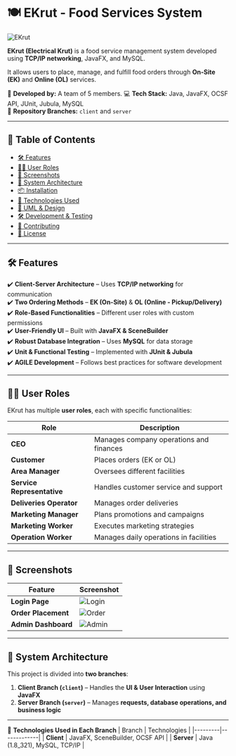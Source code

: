 # 🍽️ EKrut - Food Services System

![EKrut](docs/images/ekrut-banner.png)

**EKrut (Electrical Krut)** is a food service management system developed using **TCP/IP networking**, JavaFX, and MySQL. 

It allows users to place, manage, and fulfill food orders through **On-Site (EK)** and **Online (OL)** services.

🚀 **Developed by:** A team of 5 members.
💻 **Tech Stack:** Java, JavaFX, OCSF API, JUnit, Jubula, MySQL  
📂 **Repository Branches:** `client` and `server`

---

## 📜 Table of Contents
- [🛠 Features](#-features)
- [🧑‍💻 User Roles](#-user-roles)
- [📸 Screenshots](#-screenshots)
- [🚀 System Architecture](#-system-architecture)
- [📦 Installation](#-installation)
- [🔧 Technologies Used](#-technologies-used)
- [📝 UML & Design](#-uml--design)
- [🛠 Development & Testing](#-development--testing)
- [🤝 Contributing](#-contributing)
- [📜 License](#-license)

---

## 🛠 **Features**
✔️ **Client-Server Architecture** – Uses **TCP/IP networking** for communication  
✔️ **Two Ordering Methods** – **EK (On-Site)** & **OL (Online - Pickup/Delivery)**  
✔️ **Role-Based Functionalities** – Different user roles with custom permissions  
✔️ **User-Friendly UI** – Built with **JavaFX & SceneBuilder**  
✔️ **Robust Database Integration** – Uses **MySQL** for data storage  
✔️ **Unit & Functional Testing** – Implemented with **JUnit & Jubula**  
✔️ **AGILE Development** – Follows best practices for software development  

---

## 🧑‍💻 **User Roles**
EKrut has multiple **user roles**, each with specific functionalities:

| Role | Description |
|------|------------|
| **CEO** | Manages company operations and finances |
| **Customer** | Places orders (EK or OL) |
| **Area Manager** | Oversees different facilities |
| **Service Representative** | Handles customer service and support |
| **Deliveries Operator** | Manages order deliveries |
| **Marketing Manager** | Plans promotions and campaigns |
| **Marketing Worker** | Executes marketing strategies |
| **Operation Worker** | Manages daily operations in facilities |

---

## 📸 **Screenshots**
| Feature  | Screenshot |
|----------|-----------|
| **Login Page** | ![Login](docs/images/login.png) |
| **Order Placement** | ![Order](docs/images/order.png) |
| **Admin Dashboard** | ![Admin](docs/images/admin-dashboard.png) |

---

## 🚀 **System Architecture**
This project is divided into **two branches**:
1. **Client Branch (`client`)** – Handles the **UI & User Interaction** using **JavaFX**  
2. **Server Branch (`server`)** – Manages **requests, database operations, and business logic**  

---

📜 **Technologies Used in Each Branch**
| Branch  | Technologies |
|---------|-------------|
| **Client**  | JavaFX, SceneBuilder, OCSF API |
| **Server**  | Java (1.8_321), MySQL, TCP/IP |
